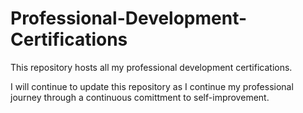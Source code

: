 # Professional-Development-Certifications
This repository hosts all my professional development certifications.

I will continue to update this repository as I continue my professional journey through a continuous comittment to self-improvement. 
